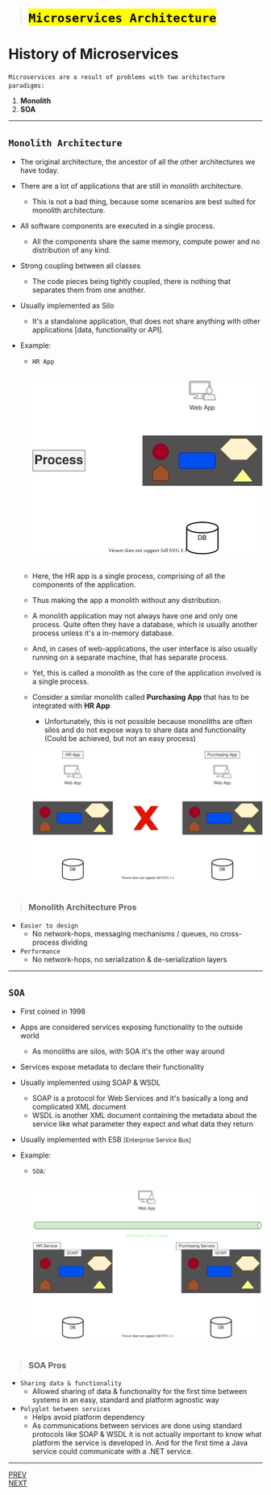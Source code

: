 > # <mark>`Microservices Architecture`</mark>

# History of Microservices

`Microservices are a result of problems with two architecture paradigms:`

1.  **Monolith**
1.  **SOA**

---

## `Monolith Architecture`

-   The original architecture, the ancestor of all the other architectures we have today.
-   There are a lot of applications that are still in monolith architecture.
    -   This is not a bad thing, because some scenarios are best suited for monolith architecture.
-   All software components are executed in a single process.
    -   All the components share the same memory, compute power and no distribution of any kind.
-   Strong coupling between all classes
    -   The code pieces being tightly coupled, there is nothing that separates them from one another.
-   Usually implemented as Silo
    -   It's a standalone application, that does not share anything with other applications [data, functionality or API].
-   Example:

    -   `HR App`<br><br>

        <div style="text-align: center"><img src="img/hr-app-monolith.svg" alt="HR App Monolith"></div><br>

    -   Here, the HR app is a single process, comprising of all the components of the application.
    -   Thus making the app a monolith without any distribution.
    -   A monolith application may not always have one and only one process. Quite often they have a database, which is usually another process unless it's a in-memory database.
    -   And, in cases of web-applications, the user interface is also usually running on a separate machine, that has separate process.
    -   Yet, this is called a monolith as the core of the application involved is a single process.
    -   Consider a similar monolith called **Purchasing App** that has to be integrated with **HR App**

        -   Unfortunately, this is not possible because monoliths are often silos and do not expose ways to share data and functionality (Could be achieved, but not an easy process)<br><br>

        <div style="text-align: center"><img src="img/purchase-app-monolith.svg" alt="Integrating Monoliths"></div><br>

> ### Monolith Architecture Pros

-   `Easier to design`
    -   No network-hops, messaging mechanisms / queues, no cross-process dividing
-   `Performance`
    -   No network-hops, no serialization & de-serialization layers

---

## `SOA`

-   First coined in 1998
-   Apps are considered services exposing functionality to the outside world
    -   As monoliths are silos, with SOA it's the other way around
-   Services expose metadata to declare their functionality
-   Usually implemented using SOAP & WSDL
    -   SOAP is a protocol for Web Services and it's basically a long and complicated XML document
    -   WSDL is another XML document containing the metadata about the service like what parameter they expect and what data they return
-   Usually implemented with ESB <small>[Enterprise Service Bus]</small>
-   Example:

    -   `SOA`:<br><br>

        <div style="text-align: center"><img src="img/hr-purchasing-SOA.svg" alt="SOA"></div><br>

> ### SOA Pros

-   `Sharing data & functionality`
    -   Allowed sharing of data & functionality for the first time between systems
        in an easy, standard and platform agnostic way
-   `Polyglot between services`
    -   Helps avoid platform dependency
    -   As communications between services are done using standard protocols like SOAP & WSDL
        it is not actually important to know what platform the service is developed in.
        And for the first time a Java service could communicate with a .NET service.

---

[PREV](../../intro.md) <span style="margin-left:85vw"></span> [NEXT](../02/02-problems-with-monolith-and-SOA.md)
